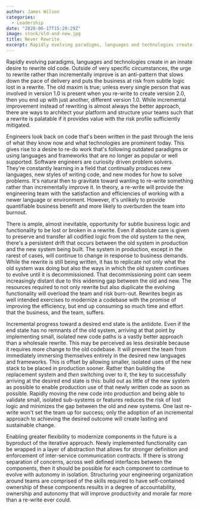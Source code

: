 ```yaml
---
author: James Wilson
categories:
  - Leadership
date: "2020-06-17T15:20:29Z"
image: stock/old-and-new.jpg
title: Never Rewrite
excerpt: Rapidly evolving paradigms, languages and technologies create in an innate desire to rewrite old code. Outside of very specific circumstances, the urge to rewrite rather than incrementally improve is an anti-pattern that slows down the pace of delivery and puts the business at risk from subtle logic lost in a rewrite.
---
```


Rapidly evolving paradigms, languages and technologies create in an innate desire to rewrite old code. Outside of very specific circumstances, the urge to rewrite rather than incrementally improve is an anti-pattern that slows down the pace of delivery and puts the business at risk from subtle logic lost in a rewrite. The old maxim is true; unless every single person that was involved in version 1.0 is present when you re-write to create version 2.0, then you end up with just another, different version 1.0. While incremental improvement instead of rewriting is almost always the better approach, there are ways to architect your platform and structure your teams such that a rewrite is palatable if it provides value with the risk profile sufficiently mitigated.

Engineers look back on code that's been written in the past through the lens of what they know now and what technologies are prominent today. This gives rise to a desire to re-do work that's following outdated paradigms or using languages and frameworks that are no longer as popular or well supported. Software engineers are curiosity driven problem solvers. They're constantly learning in a field that continually produces new languages, new styles of writing code, and new modes for how to solve problems. It's natural then to gravitate toward wanting to re-write something rather than incrementally improve it. In theory, a re-write will provide the engineering team with the satisfaction and efficiencies of working with a newer language or environment. However, it's unlikely to provide quantifiable business benefit and more likely to overburden the team into burnout.

There is ample, almost inevitable, opportunity for subtle business logic and functionality to be lost or broken in a rewrite. Even if absolute care is given to preserve and transfer all codified logic from the old system to the new, there's a persistent drift that occurs between the old system in production and the new system being built. The system in production, except in the rarest of cases, will continue to change in response to business demands. While the rewrite is still being written, it has to replicate not only what the old system was doing but also the ways in which the old system continues to evolve until it is decommissioned. That decommissioning point can seem increasingly distant due to this widening gap between the old and new. The resources required to not only rewrite but also duplicate the evolving functionality will overload the team and risk burn-out. Rewrites begin as well intended exercises to modernize a codebase with the promise of improving the efficiency, but end up consuming so much time and effort that the business, and the team, suffers.

Incremental progress toward a desired end state is the antidote. Even if the end state has no remnants of the old system, arriving at that point by implementing small, isolated new code paths is a vastly better approach than a wholesale rewrite. This may be perceived as less desirable because it requires more change to the old codebase. It will prevent the team from immediately immersing themselves entirely in the desired new languages and frameworks. This is offset by allowing smaller, isolated uses of the new stack to be placed in production sooner. Rather than building the replacement system and _then_ switching over to it, the key to successfully arriving at the desired end state is this: build out as little of the new system as possible to enable production use of that newly written code as soon as possible. Rapidly moving the new code into production and being able to validate small, isolated sub-systems or features reduces the risk of lost logic and minimizes the gap between the old and new systems. One last re-write won't set the team up for success; only the adoption of an incremental approach to achieving the desired outcome will create lasting and sustainable change.

Enabling greater flexibility to modernize components in the future is a byproduct of the iterative approach. Newly implemented functionality can be wrapped in a layer of abstraction that allows for stronger definition and enforcement of inter-service communication contracts. If there is strong separation of concerns, across well defined interfaces between the components, then it should be possible for each component to continue to evolve with autonomy in isolation. Structuring your engineering organization around teams are comprised of the skills required to have self-contained ownership of these components results in a degree of accountability, ownership and autonomy that will improve productivity and morale far more than a re-write ever could.

